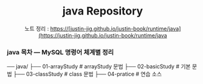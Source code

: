 

<h1 align="center">java Repository</h1>
<p align="center">
  <span>노트 정리 : <a href="https://justin-jig.github.io/justin-book/runtime/java/">https://[justin-jig.github.io/justin-book/runtime/java](https://justin-jig.github.io/justin-book/runtime/java</a></span><br/>
</p>

### java 목차 — MySQL 명령어 체계별 정리
── java/
    ├── 01-arrayStudy       # arrayStudy 문법
    ├── 02-basicStudy      # 기본 문법
    ├── 03-classStudy      # class 문법
    ├── 04-pratice    # 연습 소스
